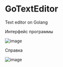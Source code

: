# GoTextEditor
Text editor on  Golang

Интерфейс программы

![image](https://github.com/user-attachments/assets/6dbd082b-78d9-46aa-986a-25eb111447d0)

Справка

![image](https://github.com/user-attachments/assets/ece27614-2c78-4a4f-8c2a-4ca9b1f23dcd)
